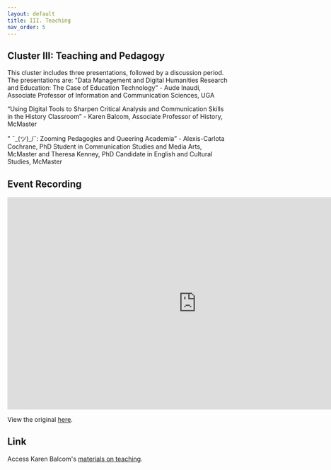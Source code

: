```yaml
---
layout: default
title: III. Teaching
nav_order: 5
---
```


## Cluster III: Teaching and Pedagogy 

This cluster includes three presentations, followed by a discussion period. The presentations are:
"Data Management and Digital Humanities Research and Education: The Case of Education Technology” - Aude Inaudi, Associate Professor of Information and Communication Sciences, UGA

“Using Digital Tools to Sharpen Critical Analysis and Communication Skills in the History Classroom” - Karen Balcom, Associate Professor of History, McMaster

" ¯\_(ツ)_/¯: Zooming Pedagogies and Queering Academia” - Alexis-Carlota Cochrane, PhD Student in Communication Studies and Media Arts, McMaster and Theresa Kenney, PhD Candidate in English and Cultural Studies, McMaster

## Event Recording

<iframe height="480" width="853" allowfullscreen frameborder=0 src="https://echo360.ca/media/6a9b84cb-48c6-4168-b4dc-29a9389bc46a/public"></iframe>

View the original [here](https://echo360.ca/media/6a9b84cb-48c6-4168-b4dc-29a9389bc46a/public).

## Link

Access Karen Balcom's [materials on teaching](https://mcmasteru365-my.sharepoint.com/:f:/g/personal/balcomk_mcmaster_ca/EqfTC_2AFVpJvn6YJ6Z8swgBFk0Y3hiuysI2x9A4ExaTWg?e=k0VcdR).
